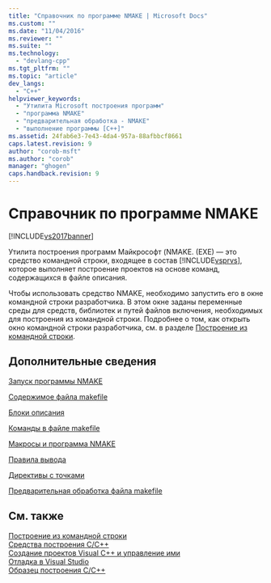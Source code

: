 ```yaml
---
title: "Справочник по программе NMAKE | Microsoft Docs"
ms.custom: ""
ms.date: "11/04/2016"
ms.reviewer: ""
ms.suite: ""
ms.technology: 
  - "devlang-cpp"
ms.tgt_pltfrm: ""
ms.topic: "article"
dev_langs: 
  - "C++"
helpviewer_keywords: 
  - "Утилита Microsoft построения программ"
  - "программа NMAKE"
  - "предварительная обработка - NMAKE"
  - "выполнение программы [C++]"
ms.assetid: 24fab6e3-7e43-4da4-957a-88afbbcf8661
caps.latest.revision: 9
author: "corob-msft"
ms.author: "corob"
manager: "ghogen"
caps.handback.revision: 9
---
```

# Справочник по программе NMAKE
[!INCLUDE[vs2017banner](../assembler/inline/includes/vs2017banner.md)]

Утилита построения программ Майкрософт \(NMAKE. \(EXE\) — это средство командной строки, входящее в состав [!INCLUDE[vsprvs](../assembler/masm/includes/vsprvs_md.md)], которое выполняет построение проектов на основе команд, содержащихся в файле описания.  
  
 Чтобы использовать средство NMAKE, необходимо запустить его в окне командной строки разработчика.  В этом окне заданы переменные среды для средств, библиотек и путей файлов включения, необходимых для построения из командной строки.  Подробнее о том, как открыть окно командной строки разработчика, см. в разделе [Построение из командной строки](../Topic/Building%20on%20the%20Command%20Line.md).  
  
## Дополнительные сведения  
 [Запуск программы NMAKE](../build/running-nmake.md)  
  
 [Содержимое файла makefile](../build/contents-of-a-makefile.md)  
  
 [Блоки описания](../build/description-blocks.md)  
  
 [Команды в файле makefile](../build/commands-in-a-makefile.md)  
  
 [Макросы и программа NMAKE](../Topic/Macros%20and%20NMAKE.md)  
  
 [Правила вывода](../build/inference-rules.md)  
  
 [Директивы с точками](../build/dot-directives.md)  
  
 [Предварительная обработка файла makefile](../Topic/Makefile%20Preprocessing.md)  
  
## См. также  
 [Построение из командной строки](../Topic/Building%20on%20the%20Command%20Line.md)   
 [Средства построения С\/C\+\+](../Topic/C-C++%20Build%20Tools.md)   
 [Создание проектов Visual C\+\+ и управление ими](../ide/creating-and-managing-visual-cpp-projects.md)   
 [Отладка в Visual Studio](../Topic/Debugging%20in%20Visual%20Studio.md)   
 [Образец построения C\/C\+\+](../Topic/C-C++%20Building%20Reference.md)